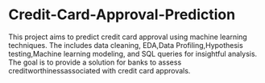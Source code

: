 # Credit-Card-Approval-Prediction
This project aims to predict credit card approval using machine learning techniques. The includes data cleaning, EDA,Data Profiling,Hypothesis testing,Machine learning modeling, and SQL queries for insightful analysis. The goal is to provide a solution for banks to assess creditworthinessassociated with credit card approvals.
